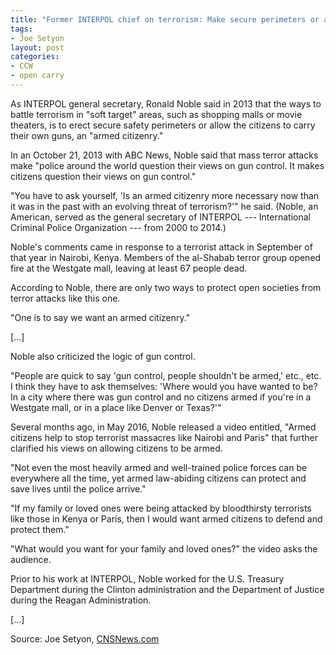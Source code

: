 ```yaml
---
title: "Former INTERPOL chief on terrorism: Make secure perimeters or allow civilians to carry guns"
tags:
- Joe Setyon
layout: post
categories:
- CCW
- open carry
---
```


As INTERPOL general secretary, Ronald Noble said in 2013 that the ways to battle terrorism in "soft target" areas, such as shopping malls or movie theaters, is to erect secure safety perimeters or allow the citizens to carry their own guns, an "armed citizenry."

In an October 21, 2013 with ABC News, Noble said that mass terror attacks make "police around the world question their views on gun control. It makes citizens question their views on gun control."

"You have to ask yourself, 'Is an armed citizenry more necessary now than it was in the past with an evolving threat of terrorism?'" he said. (Noble, an American, served as the general secretary of INTERPOL --- International Criminal Police Organization --- from 2000 to 2014.)

Noble's comments came in response to a terrorist attack in September of that year in Nairobi, Kenya. Members of the al-Shabab terror group opened fire at the Westgate mall, leaving at least 67 people dead.

According to Noble, there are only two ways to protect open societies from terror attacks like this one.

"One is to say we want an armed citizenry."

\[...\]

Noble also criticized the logic of gun control.

"People are quick to say 'gun control, people shouldn't be armed,' etc., etc. I think they have to ask themselves: 'Where would you have wanted to be? In a city where there was gun control and no citizens armed if you're in a Westgate mall, or in a place like Denver or Texas?'"

Several months ago, in May 2016, Noble released a video entitled, "Armed citizens help to stop terrorist massacres like Nairobi and Paris" that further clarified his views on allowing citizens to be armed.

"Not even the most heavily armed and well-trained police forces can be everywhere all the time, yet armed law-abiding citizens can protect and save lives until the police arrive."

"If my family or loved ones were being attacked by bloodthirsty terrorists like those in Kenya or Paris, then I would want armed citizens to defend and protect them."

"What would you want for your family and loved ones?" the video asks the audience.

Prior to his work at INTERPOL, Noble worked for the U.S. Treasury Department during the Clinton administration and the Department of Justice during the Reagan Administration.

\[...\]

Source: Joe Setyon, [CNSNews.com](https://cnsnews.com/blog/joe-setyon/former-interpol-chief-terrorism-make-secure-perimeters-or-allow-civilians-carry-guns)
